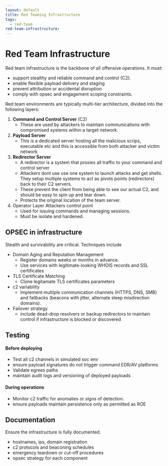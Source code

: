 ```yaml
---
layout: default
title: Red Teaming Infrastructure
tags:
  - red-team
red-team-infrastructure:
---
```

# Red Team Infrastructure

Red team infrastructure is the backbone of all offensive operations. It must:
- support stealthy and reliable command and control (C2).
- enable flexible payload delivery and staging
- prevent attribution or accidental disruption
- comply with opsec and engagement scoping constraints.

Red team environments are typically multi-tier architecture, divided into the following layers:

1. **Command and Control Server** (C2)
	- These are used by attackers to maintain communications with compromised systems within a target network.
2. **Payload Server**
	- This is a dedicated server hosting all the malicious scrips, executable etc and this is accessible from both attacker and victim network
3. **Redirector Server**
	- A redirector is a system that proxies all traffic to your command and control server
	- Attackers dont use use one system to launch attacks and get shells. They setup multiple systems to act as pivots points (redirectors) back to their C2 servers.
	- These prevent the client from being able to see our actual C2, and should be easy to spin up and tear down.
	- Protects the original location of the team server.
 4. Operator Layer
	 Attackers control point
	 - Used for issuing commands and managing sessions.
	 - Must be isolate and hardened.

## OPSEC in infrastructure

Stealth and survivability are critical. Techniques include
- Domain Aging and Reputation Management
	- Register domains weeks or months in advance.
	- Use services with legitimate-looking WHOIS records and SSL certificates
- TLS Certificate Matching
	- Clone legitamate TLS certificates parameters
- c2 variability 
	- Implement multiple communication channels (HTTPS, DNS, SMB) and fallbacks (beacons with jitter, alternate sleep misdirection domains).
- Failover strategy
	- include dead-drop resolvers or backup redirectors to maintain control if infrastructure is blocked or discovered


## Testing
#### Before deploying
- Test all c2 channels in simulated soc env
- ensure payload signatures do not trigger command EDR/AV platforms
- Validate egrees paths
- maintain audit logs and versioning of deployed payloads

#### During operations
- Monitor c2 traffic for anomalies or signs of detection.
- ensure payloads maintain persistence only as permitted as ROE

## Documentation
Ensure the infrastructure is fully documented.
- hostnames, ips, domain registration
- c2 protocols and beaconing schedules
- emergency teardown or cut-off procedures
- opsec strategy for each component
